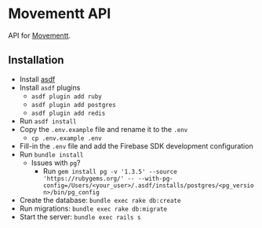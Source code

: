 # Movementt API

API for [Movementt](https://github.com/diegocasmo/movementt).

## Installation

- Install [asdf](https://github.com/asdf-vm/asdf)
- Install `asdf` plugins
  - `asdf plugin add ruby`
  - `asdf plugin add postgres`
  - `asdf plugin add redis`
- Run `asdf install`
- Copy the `.env.example` file and rename it to the `.env`
  - `cp .env.example .env`
- Fill-in the `.env` file and add the Firebase SDK development configuration
- Run `bundle install`
  - Issues with `pg`?
    - Run `gem install pg -v '1.3.5' --source 'https://rubygems.org/' -- --with-pg-config=/Users/<your_user>/.asdf/installs/postgres/<pg_version>/bin/pg_config `
- Create the database: `bundle exec rake db:create`
- Run migrations: `bundle exec rake db:migrate`
- Start the server: `bundle exec rails s`
